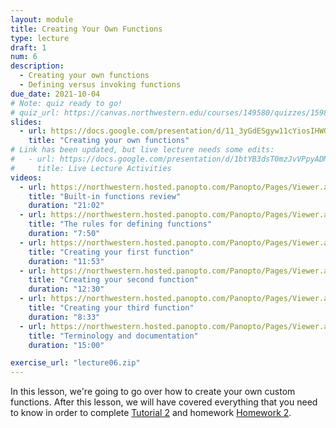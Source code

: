 ```yaml
---
layout: module
title: Creating Your Own Functions
type: lecture
draft: 1
num: 6
description:
  - Creating your own functions
  - Defining versus invoking functions
due_date: 2021-10-04
# Note: quiz ready to go!
# quiz_url: https://canvas.northwestern.edu/courses/149580/quizzes/159811
slides:
  - url: https://docs.google.com/presentation/d/11_3yGdESgyw11cYiosIHWGBlhPD1SER_hjPCXWjC2No/edit?usp=sharing
    title: "Creating your own functions"
# Link has been updated, but live lecture needs some edits:
#   - url: https://docs.google.com/presentation/d/1btYB3dsT0mzJvVPpyADMbf7LQ80SNGbrhSqytgrplno/edit?usp=sharing
#     title: Live Lecture Activities
videos:
  - url: https://northwestern.hosted.panopto.com/Panopto/Pages/Viewer.aspx?id=c92dce0b-7494-45a8-9722-adaf01887395
    title: "Built-in functions review"
    duration: "21:02"
  - url: https://northwestern.hosted.panopto.com/Panopto/Pages/Viewer.aspx?id=fad2d8f7-9113-4e21-abc2-adaf0188757a
    title: "The rules for defining functions"
    duration: "7:50"
  - url: https://northwestern.hosted.panopto.com/Panopto/Pages/Viewer.aspx?id=bae7cea1-d375-40ec-8e42-adaf018872e5
    title: "Creating your first function"
    duration: "11:53"
  - url: https://northwestern.hosted.panopto.com/Panopto/Pages/Viewer.aspx?id=46b9df03-ff7a-4b02-92e9-adaf01887243
    title: "Creating your second function"
    duration: "12:30"
  - url: https://northwestern.hosted.panopto.com/Panopto/Pages/Viewer.aspx?id=baf2f4e9-23e8-4f68-8953-adaf0188719b
    title: "Creating your third function"
    duration: "8:33"
  - url: https://northwestern.hosted.panopto.com/Panopto/Pages/Viewer.aspx?id=3fcfc113-1a03-49db-ada2-adaf018870ee
    title: "Terminology and documentation"
    duration: "15:00"

exercise_url: "lecture06.zip"
---
```


In this lesson, we're going to go over how to create your own custom functions. After this lesson, we will have covered everything that you need to know in order to complete [Tutorial 2](../assignments/tutorial02) and homework [Homework 2](../assignments/hw02).